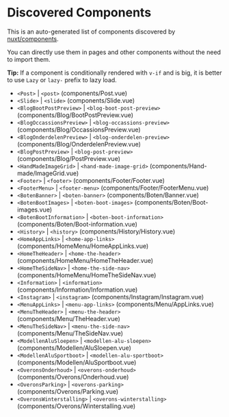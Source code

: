 # Discovered Components

This is an auto-generated list of components discovered by [nuxt/components](https://github.com/nuxt/components).

You can directly use them in pages and other components without the need to import them.

**Tip:** If a component is conditionally rendered with `v-if` and is big, it is better to use `Lazy` or `lazy-` prefix to lazy load.

- `<Post>` | `<post>` (components/Post.vue)
- `<Slide>` | `<slide>` (components/Slide.vue)
- `<BlogBootPostPreview>` | `<blog-boot-post-preview>` (components/Blog/BootPostPreview.vue)
- `<BlogOccassionsPreview>` | `<blog-occassions-preview>` (components/Blog/OccassionsPreview.vue)
- `<BlogOnderdelenPreview>` | `<blog-onderdelen-preview>` (components/Blog/OnderdelenPreview.vue)
- `<BlogPostPreview>` | `<blog-post-preview>` (components/Blog/PostPreview.vue)
- `<HandMadeImageGrid>` | `<hand-made-image-grid>` (components/Hand-made/ImageGrid.vue)
- `<Footer>` | `<footer>` (components/Footer/Footer.vue)
- `<FooterMenu>` | `<footer-menu>` (components/Footer/FooterMenu.vue)
- `<BotenBanner>` | `<boten-banner>` (components/Boten/Banner.vue)
- `<BotenBootImages>` | `<boten-boot-images>` (components/Boten/Boot-images.vue)
- `<BotenBootInformation>` | `<boten-boot-information>` (components/Boten/Boot-information.vue)
- `<History>` | `<history>` (components/History/History.vue)
- `<HomeAppLinks>` | `<home-app-links>` (components/HomeMenu/HomeAppLinks.vue)
- `<HomeTheHeader>` | `<home-the-header>` (components/HomeMenu/HomeTheHeader.vue)
- `<HomeTheSideNav>` | `<home-the-side-nav>` (components/HomeMenu/HomeTheSideNav.vue)
- `<Information>` | `<information>` (components/Information/Information.vue)
- `<Instagram>` | `<instagram>` (components/Instagram/Instagram.vue)
- `<MenuAppLinks>` | `<menu-app-links>` (components/Menu/AppLinks.vue)
- `<MenuTheHeader>` | `<menu-the-header>` (components/Menu/TheHeader.vue)
- `<MenuTheSideNav>` | `<menu-the-side-nav>` (components/Menu/TheSideNav.vue)
- `<ModellenAluSloepen>` | `<modellen-alu-sloepen>` (components/Modellen/AluSloepen.vue)
- `<ModellenAluSportboot>` | `<modellen-alu-sportboot>` (components/Modellen/AluSportboot.vue)
- `<OveronsOnderhoud>` | `<overons-onderhoud>` (components/Overons/Onderhoud.vue)
- `<OveronsParking>` | `<overons-parking>` (components/Overons/Parking.vue)
- `<OveronsWinterstalling>` | `<overons-winterstalling>` (components/Overons/Winterstalling.vue)
